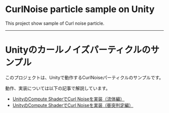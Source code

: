 # CurlNoise particle sample on Unity

This project show sample of Curl noise particle.


----------------------------------------------------

# Unityのカールノイズパーティクルのサンプル

このプロジェクトは、Unityで動作するCurlNoiseパーティクルのサンプルです。

動作、実装については以下の記事で解説しています。

- [UnityのCompute ShaderでCurl Noiseを実装（流体編）](http://edom18.hateblo.jp/entry/2018/01/18/081750)
- [UnityのCompute ShaderでCurl Noiseを実装（衝突判定編）](http://edom18.hateblo.jp/entry/2018/05/01/095350)
